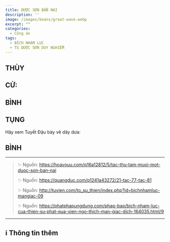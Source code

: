```yaml
---
title: DƯỢC SƠN BẮN NAI
description: ''
image: /images/koans/great-wave.webp
excerpt: ""
categories:
  - Công án
tags:
  - BÍCH NHAM LỤC
  - TS DƯỢC SƠN DUY NGHIỄM
---
```


## THÙY

>

## CỬ:

>

## BÌNH

## TỤNG

Hãy xem Tuyết Đậu bày vẽ dây dưa:

>

## BÌNH

<hr class="blog-rule" />

> ✨ Nguồn: https://hoavouu.com/p16a12812/5/tac-thu-tam-muoi-mot-duoc-son-ban-nai
>
> ✨ Nguồn: https://quangduc.com/p1241a43272/21-tac-77-tac-81
>
> ✨ Nguồn: http://tuvien.com/to_su_thien/index.php?id=bichnhamluc-mangiac-09
>
> ✨ Nguồn: https://phatphapungdung.com/phap-bao/bich-nham-luc-cua-thien-su-phat-qua-vien-ngo-thich-man-giac-dich-164035.html/9

<hr class="blog-rule" />

## ℹ️ Thông tin thêm

[^1]: ⭐️ <a href="http://thuongchieu.net/index.php/phapthoai/suphu/4704-tsduocson" target="_blank">TS DƯỢC SƠN DUY NGHIỄM</a>
